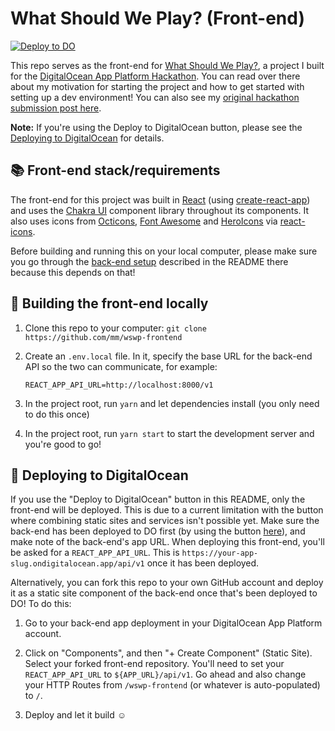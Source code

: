 # What Should We Play? (Front-end)

[![Deploy to DO](https://mp-assets1.sfo2.digitaloceanspaces.com/deploy-to-do/do-btn-blue.svg)](https://cloud.digitalocean.com/apps/new?repo=https://github.com/mm/wswp-frontend/tree/main)

This repo serves as the front-end for [What Should We Play?](https://github.com/mm/wswp), a project I built for the [DigitalOcean App Platform Hackathon](https://dev.to/devteam/announcing-the-digitalocean-app-platform-hackathon-on-dev-2i1k). You can read over there about my motivation for starting the project and how to get started with setting up a dev environment! You can also see my [original hackathon submission post here](https://dev.to/mmascioni/what-should-we-play-a-do-hackathon-submission-36k1).

**Note:** If you're using the Deploy to DigitalOcean button, please see the [Deploying to DigitalOcean](#-deploying-to-digitalocean) for details.

## 📚 Front-end stack/requirements

The front-end for this project was built in [React](https://reactjs.org) (using [create-react-app](https://github.com/facebook/create-react-app)) and uses the [Chakra UI](https://chakra-ui.com) component library throughout its components. It also uses icons from [Octicons](https://primer.style/octicons/), [Font Awesome](https://fontawesome.com) and [HeroIcons](https://heroicons.com) via [react-icons](https://react-icons.github.io/react-icons/). 

Before building and running this on your local computer, please make sure you go through the [back-end setup](https://github.com/mm/wswp) described in the README there because this depends on that!

## 🔨 Building the front-end locally

1. Clone this repo to your computer: `git clone https://github.com/mm/wswp-frontend`

2. Create an `.env.local` file. In it, specify the base URL for the back-end API so the two can communicate, for example:

    ```
    REACT_APP_API_URL=http://localhost:8000/v1
    ```

3. In the project root, run `yarn` and let dependencies install (you only need to do this once)

4. In the project root, run `yarn start` to start the development server and you're good to go!

## 🚀 Deploying to DigitalOcean

If you use the "Deploy to DigitalOcean" button in this README, only the front-end will be deployed. This is due to a current limitation with the button where combining static sites and services isn't possible yet. Make sure the back-end has been deployed to DO first (by using the button [here](https://github.com/mm/wswp)), and make note of the back-end's app URL. When deploying this front-end, you'll be asked for a `REACT_APP_API_URL`. This is `https://your-app-slug.ondigitalocean.app/api/v1` once it has been deployed.

Alternatively, you can fork this repo to your own GitHub account and deploy it as a static site component of the back-end once that's been deployed to DO! To do this:

1. Go to your back-end app deployment in your DigitalOcean App Platform account.

2. Click on "Components", and then "+ Create Component" (Static Site). Select your forked front-end repository. You'll need to set your `REACT_APP_API_URL` to `${APP_URL}/api/v1`. Go ahead and also change your HTTP Routes from `/wswp-frontend` (or whatever is auto-populated) to `/`.

3. Deploy and let it build ☺️
